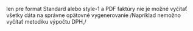 len pre format Standard alebo style-1 
a PDF faktúry nie je možné vyčítať všetky dáta na správne opätovné vygenerovanie
/Napríklad nemožno vyčítať metodiku výpočtu DPH,/
